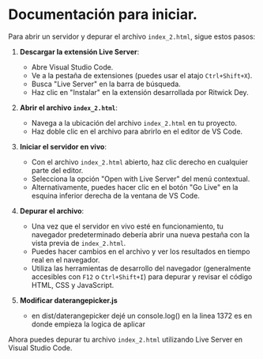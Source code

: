 
# Documentación para iniciar.

Para abrir un servidor y depurar el archivo `index_2.html`, sigue estos pasos:

1. **Descargar la extensión Live Server**:
    - Abre Visual Studio Code.
    - Ve a la pestaña de extensiones (puedes usar el atajo `Ctrl+Shift+X`).
    - Busca "Live Server" en la barra de búsqueda.
    - Haz clic en "Instalar" en la extensión desarrollada por Ritwick Dey.

2. **Abrir el archivo `index_2.html`**:
    - Navega a la ubicación del archivo `index_2.html` en tu proyecto.
    - Haz doble clic en el archivo para abrirlo en el editor de VS Code.

3. **Iniciar el servidor en vivo**:
    - Con el archivo `index_2.html` abierto, haz clic derecho en cualquier parte del editor.
    - Selecciona la opción "Open with Live Server" del menú contextual.
    - Alternativamente, puedes hacer clic en el botón "Go Live" en la esquina inferior derecha de la ventana de VS Code.

4. **Depurar el archivo**:
    - Una vez que el servidor en vivo esté en funcionamiento, tu navegador predeterminado debería abrir una nueva pestaña con la vista previa de `index_2.html`.
    - Puedes hacer cambios en el archivo y ver los resultados en tiempo real en el navegador.
    - Utiliza las herramientas de desarrollo del navegador (generalmente accesibles con `F12` o `Ctrl+Shift+I`) para depurar y revisar el código HTML, CSS y JavaScript.

5. **Modificar daterangepicker.js**
    - en dist/daterangepicker dejé un console.log() en la linea 1372 es en donde empieza la logica de aplicar

Ahora puedes depurar tu archivo `index_2.html` utilizando Live Server en Visual Studio Code.